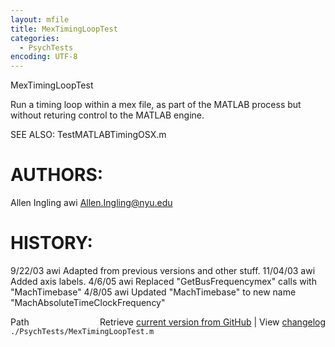 ```yaml
---
layout: mfile
title: MexTimingLoopTest
categories:
  - PsychTests
encoding: UTF-8
---
```


MexTimingLoopTest

Run a timing loop within a mex file, as part of the MATLAB process but without returing control to the
 MATLAB engine.

SEE ALSO: TestMATLABTimingOSX.m

# AUTHORS:
Allen Ingling     awi     Allen.Ingling@nyu.edu

# HISTORY:
9/22/03   awi     Adapted from previous versions and other stuff.
11/04/03  awi     Added axis labels.
4/6/05    awi     Replaced "GetBusFrequencymex" calls with "MachTimebase"
4/8/05    awi     Updated "MachTimebase" to new name "MachAbsoluteTimeClockFrequency"


<div class="code_header" style="text-align:right;">
  <span style="float:left;">Path&nbsp;&nbsp;</span> <span class="counter">Retrieve <a href=
  "https://raw.github.com/Psychtoolbox-3/Psychtoolbox-3/beta/./PsychTests/MexTimingLoopTest.m">current version from GitHub</a> | View <a href=
  "https://github.com/Psychtoolbox-3/Psychtoolbox-3/commits/beta/./PsychTests/MexTimingLoopTest.m">changelog</a></span>
</div>
<div class="code">
  <code>./PsychTests/MexTimingLoopTest.m</code>
</div>
